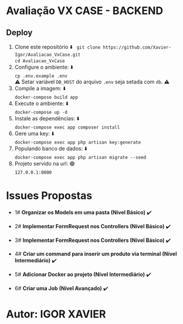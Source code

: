 # Avaliação VX CASE - BACKEND
  
## Deploy

 1. Clone este repositório :arrow_down:	
 ` git clone https://github.com/Xavier-Igor/Avaliacao_VxCase.git`  
 `cd Avaliacao_VxCase`  
 2. Configure o ambiente: :arrow_down:	
 `cp .env.example .env`  
 :warning: Setar variável `DB_HOST` do arquivo `.env` seja setada com `db`. :warning:	
 3. Compile a imagem: :arrow_down:	
 `docker-compose build app`  
 4. Execute o ambiente: :arrow_down:	  
 `docker-compose up -d`
 5. Instale as dependências: :arrow_down:	  
 `docker-compose exec app composer install`
 6. Gere uma key: :arrow_down:	 
 `docker-compose exec app php artisan key:generate`
 8. Populando banco de dados: :arrow_down:	   
 `docker-compose exec app php artisan migrate --seed`  
 7. Projeto servido na url: :green_circle:	
 `127.0.0.1:8000`  


# Issues Propostas

- 1# **Organizar os Models em uma pasta (Nível Básico)** :heavy_check_mark:

- 2# **Implementar FormRequest nos Controllers (Nível Básico)** :heavy_check_mark:

- 3# **Implementar FormRequest nos Controllers (Nível Básico)** :heavy_check_mark:

- 4# **Criar um command para inserir um produto via terminal (Nível Intermediário)** :heavy_check_mark: 

- 5# **Adicionar Docker ao projeto (Nível Intermediário)** :heavy_check_mark:

- 6# **Criar uma Job (Nível Avançado)** :heavy_check_mark:

##


    
# Autor: IGOR XAVIER
